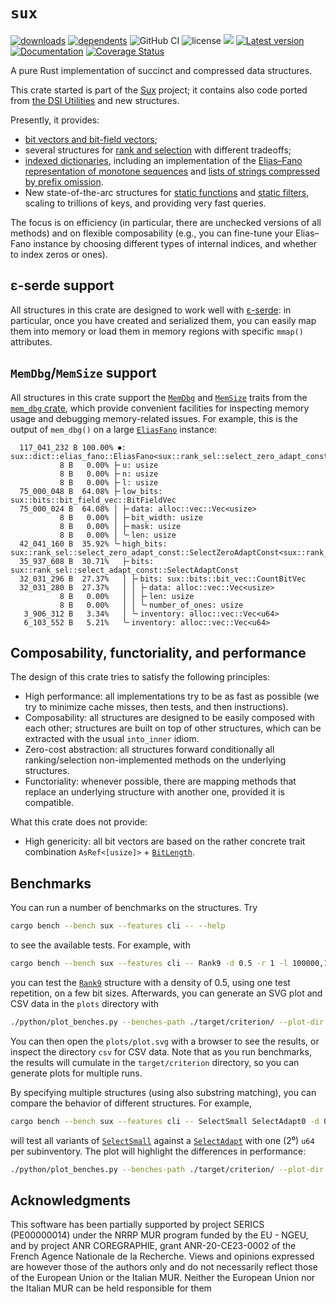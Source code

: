 # `sux`

[![downloads](https://img.shields.io/crates/d/sux)](https://crates.io/crates/sux)
[![dependents](https://img.shields.io/librariesio/dependents/cargo/sux)](https://crates.io/crates/sux/reverse_dependencies)
![GitHub CI](https://github.com/vigna/sux-rs/actions/workflows/rust.yml/badge.svg)
![license](https://img.shields.io/crates/l/sux)
[![](https://tokei.rs/b1/github/vigna/sux-rs?type=Rust,Python)](https://github.com/vigna/sux-rs)
[![Latest version](https://img.shields.io/crates/v/sux.svg)](https://crates.io/crates/sux)
[![Documentation](https://docs.rs/sux/badge.svg)](https://docs.rs/sux)
[![Coverage Status](https://coveralls.io/repos/github/vigna/sux-rs/badge.svg?branch=main)](https://coveralls.io/github/vigna/sux-rs?branch=main)  

A pure Rust implementation of succinct and compressed data structures.

This crate started is part of the [Sux] project; it contains also code ported
from [the DSI Utilities] and new structures.

Presently, it provides:

- [bit vectors and bit-field vectors];
- several structures for [rank and selection] with different tradeoffs;
- [indexed dictionaries], including an implementation of the [Elias–Fano
  representation of monotone sequences] and [lists of strings compressed by
  prefix omission].
- New state-of-the-arc structures for [static functions] and [static filters],
  scaling to trillions of keys, and providing very fast queries.

The focus is on efficiency (in particular, there are unchecked versions of all
methods) and on flexible composability (e.g., you can fine-tune your Elias–Fano
instance by choosing different types of internal indices, and whether to index
zeros or ones).

## ε-serde support

All structures in this crate are designed to work well with [ε-serde]: in
particular, once you have created and serialized them, you can easily map them
into memory or load them in memory regions with specific `mmap()` attributes.

## `MemDbg`/`MemSize` support

All structures in this crate support the [`MemDbg`] and [`MemSize`] traits from
the [`mem_dbg` crate], which provide convenient facilities for inspecting memory
usage and debugging memory-related issues. For example, this is the output of
`mem_dbg()` on a large [`EliasFano`] instance:

```text
  117_041_232 B 100.00% ⏺: sux::dict::elias_fano::EliasFano<sux::rank_sel::select_zero_adapt_const::SelectZeroAdaptConst<sux::rank_sel::select_adapt_const::SelectAdaptConst>>
           8 B   0.00% ├╴u: usize
           8 B   0.00% ├╴n: usize
           8 B   0.00% ├╴l: usize
  75_000_048 B  64.08% ├╴low_bits: sux::bits::bit_field_vec::BitFieldVec
  75_000_024 B  64.08% │ ├╴data: alloc::vec::Vec<usize>
           8 B   0.00% │ ├╴bit_width: usize
           8 B   0.00% │ ├╴mask: usize
           8 B   0.00% │ ╰╴len: usize
  42_041_160 B  35.92% ╰╴high_bits: sux::rank_sel::select_zero_adapt_const::SelectZeroAdaptConst<sux::rank_sel::select_adapt_const::SelectAdaptConst>
  35_937_608 B  30.71%   ├╴bits: sux::rank_sel::select_adapt_const::SelectAdaptConst
  32_031_296 B  27.37%   │ ├╴bits: sux::bits::bit_vec::CountBitVec
  32_031_280 B  27.37%   │ │ ├╴data: alloc::vec::Vec<usize>
           8 B   0.00%   │ │ ├╴len: usize
           8 B   0.00%   │ │ ╰╴number_of_ones: usize
   3_906_312 B   3.34%   │ ╰╴inventory: alloc::vec::Vec<u64>
   6_103_552 B   5.21%   ╰╴inventory: alloc::vec::Vec<u64>
```

## Composability, functoriality, and performance

The design of this crate tries to satisfy the following principles:

- High performance: all implementations try to be as fast as possible (we
  try to minimize cache misses, then tests, and then instructions).
- Composability: all structures are designed to be easily composed with each
  other; structures are built on top of other structures, which
  can be extracted with the usual `into_inner` idiom.
- Zero-cost abstraction: all structures forward conditionally all
  ranking/selection non-implemented methods on the underlying structures.
- Functoriality: whenever possible, there are mapping methods that replace an
  underlying structure with another one, provided it is compatible.

What this crate does not provide:

- High genericity: all bit vectors are based on the rather concrete trait combination
  `AsRef<[usize]>` + [`BitLength`].

## Benchmarks

You can run a number of benchmarks on the structures. Try

```bash
cargo bench --bench sux --features cli -- --help
```

to see the available tests. For example, with

```bash
cargo bench --bench sux --features cli -- Rank9 -d 0.5 -r 1 -l 100000,1000000,10000000
```

you can test the [`Rank9`] structure with a density of 0.5, using one test
repetition, on a few bit sizes. Afterwards, you can generate an SVG plot and CSV
data in the `plots` directory with

```bash
./python/plot_benches.py --benches-path ./target/criterion/ --plot-dir plots
```

You can then open the `plots/plot.svg` with a browser to see the results, or
inspect the directory `csv` for CSV data. Note that as you run benchmarks, the
results will cumulate in the `target/criterion` directory, so you can generate
plots for multiple runs.

By specifying multiple structures (using also substring matching), you can
compare the behavior of different structures. For example,
  
```bash
cargo bench --bench sux --features cli -- SelectSmall SelectAdapt0 -d 0.5 -r 1 -l 100000,1000000,10000000
```

will test all variants of [`SelectSmall`] against a [`SelectAdapt`] with one (2⁰)
`u64` per subinventory. The plot will highlight the differences in performance:

```bash
./python/plot_benches.py --benches-path ./target/criterion/ --plot-dir plots
```

## Acknowledgments

This software has been partially supported by project SERICS (PE00000014) under
the NRRP MUR program funded by the EU - NGEU, and by project ANR COREGRAPHIE,
grant ANR-20-CE23-0002 of the French Agence Nationale de la Recherche. Views and
opinions expressed are however those of the authors only and do not necessarily
reflect those of the European Union or the Italian MUR. Neither the European
Union nor the Italian MUR can be held responsible for them

[bit vectors and bit-field vectors]: <https://docs.rs/sux/latest/sux/bits/index.html>
[rank and selection]: <https://docs.rs/sux/latest/sux/rank_sel/index.html>
[indexed dictionaries]: <https://docs.rs/sux/latest/sux/traits/indexed_dict/index.html>
[`EliasFano`]: <https://docs.rs/sux/latest/sux/dict/elias_fano/struct.EliasFano.html>
[ε-serde]: <https://crates.io/crates/epserde>
[`MemDbg`]: <https://docs.rs/mem_dbg/latest/mem_dbg/trait.MemDbg.html>
[`MemSize`]: <https://docs.rs/mem_dbg/latest/mem_dbg/trait.MemSize.html>
[`mem_dbg` crate]: <https://crates.io/crates/mem_dbg>
[Elias–Fano representation of monotone sequences]: <https://docs.rs/sux/latest/sux/dict/elias_fano/struct.EliasFano.html>
[lists of strings compressed by prefix omission]: <https://docs.rs/sux/latest/sux/dict/rear_coded_list/struct.RearCodedList.html>
[Sux]: <https://sux.di.unimi.it/>
[the DSI Utilities]: <https://dsiutils.di.unimi.it/>
[`BitLength`]: <https://docs.rs/sux/latest/sux/traits/rank_sel/trait.BitLength.html>
[`Rank9`]: <https://docs.rs/sux/latest/sux/rank_sel/struct.Rank9.html>
[`SelectSmall`]: <https://docs.rs/sux/latest/sux/rank_sel/struct.SelectSmall.html>
[`SelectAdapt`]: <https://docs.rs/sux/latest/sux/rank_sel/struct.SelectAdapt.html>
[static functions]: <https://docs.rs/sux/latest/sux/func/vfunc/struct.VFunc.html>
[static filters]: <https://docs.rs/sux/latest/sux/dict/vfilter/struct.VFilter.html>

